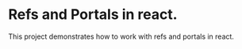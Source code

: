 # Refs and Portals in react.

This project demonstrates how to work with refs and portals in react.
